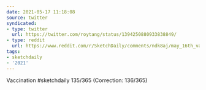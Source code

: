 ```yaml
---
date: 2021-05-17 11:18:08
source: twitter
syndicated:
- type: twitter
  url: https://twitter.com/roytang/status/1394250880933838849/
- type: reddit
  url: https://www.reddit.com/r/SketchDaily/comments/ndk8aj/may_16th_vacationing_vampire_vandalizes_venice/gyfrqnw/
tags:
- sketchdaily
- '2021'
---
```


Vaccination #sketchdaily 135/365 (Correction: 136/365)